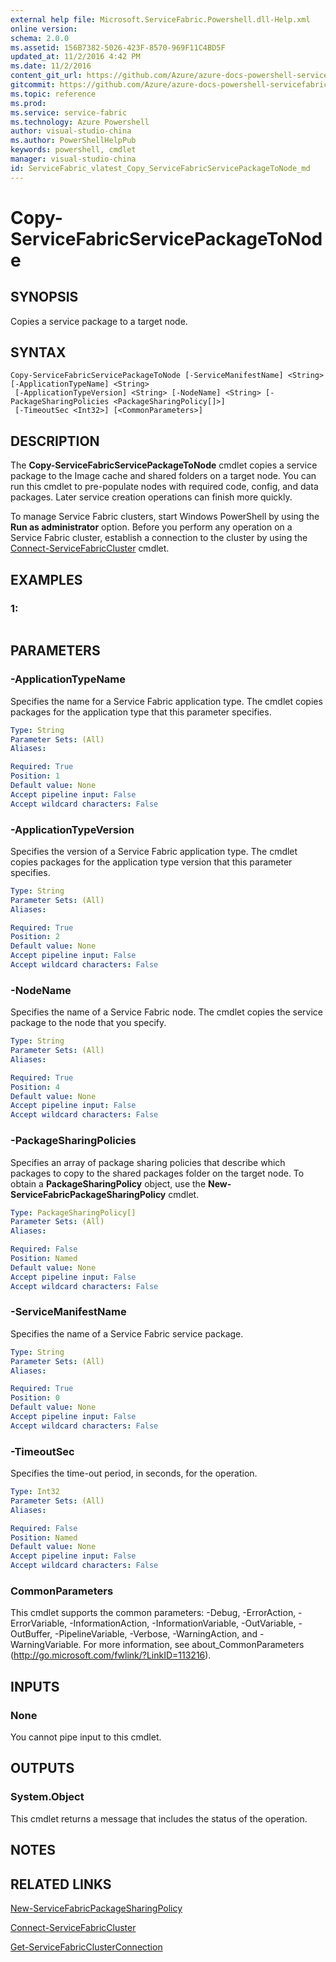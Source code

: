 ```yaml
---
external help file: Microsoft.ServiceFabric.Powershell.dll-Help.xml
online version: 
schema: 2.0.0
ms.assetid: 156B7382-5026-423F-8570-969F11C4BD5F
updated_at: 11/2/2016 4:42 PM
ms.date: 11/2/2016
content_git_url: https://github.com/Azure/azure-docs-powershell-servicefabric/blob/master/Service-Fabric-cmdlets/ServiceFabric/vlatest/Copy-ServiceFabricServicePackageToNode.md
gitcommit: https://github.com/Azure/azure-docs-powershell-servicefabric/blob/0fd9fb4ce9179d4ff591e7539b0bcbbb544795ab/Service-Fabric-cmdlets/ServiceFabric/vlatest/Copy-ServiceFabricServicePackageToNode.md
ms.topic: reference
ms.prod: 
ms.service: service-fabric
ms.technology: Azure Powershell
author: visual-studio-china
ms.author: PowerShellHelpPub
keywords: powershell, cmdlet
manager: visual-studio-china
id: ServiceFabric_vlatest_Copy_ServiceFabricServicePackageToNode_md
---
```


# Copy-ServiceFabricServicePackageToNode

## SYNOPSIS
Copies a service package to a target node.

## SYNTAX

```
Copy-ServiceFabricServicePackageToNode [-ServiceManifestName] <String> [-ApplicationTypeName] <String>
 [-ApplicationTypeVersion] <String> [-NodeName] <String> [-PackageSharingPolicies <PackageSharingPolicy[]>]
 [-TimeoutSec <Int32>] [<CommonParameters>]
```

## DESCRIPTION
The **Copy-ServiceFabricServicePackageToNode** cmdlet copies a service package to the Image cache and shared folders on a target node.
You can run this cmdlet to pre-populate nodes with required code, config, and data packages.
Later service creation operations can finish more quickly.

To manage Service Fabric clusters, start Windows PowerShell by using the **Run as administrator** option.
Before you perform any operation on a Service Fabric cluster, establish a connection to the cluster by using the [Connect-ServiceFabricCluster](.\Connect-ServiceFabricCluster.md) cmdlet.

## EXAMPLES

### 1:
```

```

## PARAMETERS

### -ApplicationTypeName
Specifies the name for a Service Fabric application type.
The cmdlet copies packages for the application type that this parameter specifies.

```yaml
Type: String
Parameter Sets: (All)
Aliases:

Required: True
Position: 1
Default value: None
Accept pipeline input: False
Accept wildcard characters: False
```

### -ApplicationTypeVersion
Specifies the version of a Service Fabric application type.
The cmdlet copies packages for the application type version that this parameter specifies.

```yaml
Type: String
Parameter Sets: (All)
Aliases:

Required: True
Position: 2
Default value: None
Accept pipeline input: False
Accept wildcard characters: False
```

### -NodeName
Specifies the name of a Service Fabric node.
The cmdlet copies the service package to the node that you specify.

```yaml
Type: String
Parameter Sets: (All)
Aliases:

Required: True
Position: 4
Default value: None
Accept pipeline input: False
Accept wildcard characters: False
```

### -PackageSharingPolicies
Specifies an array of package sharing policies that describe which packages to copy to the shared packages folder on the target node.
To obtain a **PackageSharingPolicy** object, use the **New-ServiceFabricPackageSharingPolicy** cmdlet.

```yaml
Type: PackageSharingPolicy[]
Parameter Sets: (All)
Aliases:

Required: False
Position: Named
Default value: None
Accept pipeline input: False
Accept wildcard characters: False
```

### -ServiceManifestName
Specifies the name of a Service Fabric service package.

```yaml
Type: String
Parameter Sets: (All)
Aliases:

Required: True
Position: 0
Default value: None
Accept pipeline input: False
Accept wildcard characters: False
```

### -TimeoutSec
Specifies the time-out period, in seconds, for the operation.

```yaml
Type: Int32
Parameter Sets: (All)
Aliases:

Required: False
Position: Named
Default value: None
Accept pipeline input: False
Accept wildcard characters: False
```

### CommonParameters
This cmdlet supports the common parameters: -Debug, -ErrorAction, -ErrorVariable, -InformationAction, -InformationVariable, -OutVariable, -OutBuffer, -PipelineVariable, -Verbose, -WarningAction, and -WarningVariable. For more information, see about_CommonParameters (http://go.microsoft.com/fwlink/?LinkID=113216).

## INPUTS

### None
You cannot pipe input to this cmdlet.

## OUTPUTS

### System.Object
This cmdlet returns a message that includes the status of the operation.

## NOTES

## RELATED LINKS

[New-ServiceFabricPackageSharingPolicy](xref:ServiceFabric/vlatest/New-ServiceFabricPackageSharingPolicy.md)

[Connect-ServiceFabricCluster](xref:ServiceFabric/vlatest/Connect-ServiceFabricCluster.md)

[Get-ServiceFabricClusterConnection](xref:ServiceFabric/vlatest/Get-ServiceFabricClusterConnection.md)
